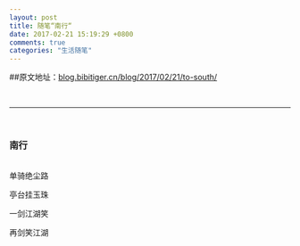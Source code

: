 ```yaml
---
layout: post
title: 随笔“南行“
date: 2017-02-21 15:19:29 +0800
comments: true
categories: "生活随笔"
---
```


##原文地址：[blog.bibitiger.cn/blog/2017/02/21/to-south/](http://blog.bibitiger.cn/blog/2017/02/21/to-south/)

</br>

---

</br>

### 南行
<br>
单骑绝尘路

亭台挂玉珠

一剑江湖笑

再剑笑江湖